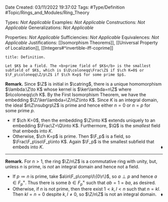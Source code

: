 <div class="topSpace"></div>

Date Created: 03/11/2022 19:37:02
Tags: #Type/Definition #Topic/Rings_and_Modules/Ring_Theory

Types: <i>Not Applicable</i>
Examples: <i>Not Applicable</i>
Constructions: <i>Not Applicable</i>
Generalizations: <i>Not Applicable</i>

Properties: <i>Not Applicable</i>
Sufficiencies: <i>Not Applicable</i>
Equivalences: <i>Not Applicable</i>
Justifications: [[Isomorphism Theorems]], [[Universal Property of Localization]], [[Integers#^invertible-iff-coprime]]

``` ad-Definition
title: Definition.

Let $K$ be a field. The <b>prime field of $K$</b> is the smallest subfield of $K$, which is $\Q\coloneqq\Frac\Z$ if $\ch K=0$ or $\F_p\coloneqq\Z/p\Z$ if $\ch K=p$ for some prime $p$.

```

<b>Remark.</b> Since $\Z$ is initial in $\catring$, there is a unique homomorphism $\lambda:\Z\to K$ whose kernel is $\ker\lambda=n\Z$ where $n\coloneqq\ch K$. By the First Isomorphism Theorem, we have the embedding $\Z/\ker\lambda=\Z/n\Z\into K$. Since $K$ is an integral domain, the ideal $n\Z\nsubgrp\Z$ is prime and hence either $n=0$ or $n=p$ for some prime $p$.
* If $\ch K=0$, then the embedding $\Z\into K$ extends uniquely to an embedding $\Frac\Z=\Q\into K$. Furthermore, $\Q$ is the <i>smallest</i> field that embeds into $K$.
* Otherwise, $\ch K=p$ is prime. Then $\F_p$ is a field, so $\Frac\F_p\iso\F_p\into K$. Again $\F_p$ is the smallest subfield that embeds into $K$.<span style="float:right;">$\blacklozenge$</span>

---

<b>Remark.</b> For $n>1$, the ring $\Z/n\Z$ is a commutative ring with unity, but, unless $n$ is prime, is <i>not</i> an integral domain and hence not a field.
* If $p\coloneqq n$ is prime, take $a\in\F_p\comp\l\{0\r\}$, so $a\perp p$ and hence $a\in F_p^\times$. Thus there is some $b\in F_p^\times$ such that $ab=1=ba$, as desired.
* Otherwise, if $n$ is not prime, then there exist $1<k,l<n$ such that $n=kl$. Then $kl=n=0$ despite $k,l\neq0$, so $\Z/n\Z$ is not an integral domain.<span style="float:right;">$\blacklozenge$</span>
